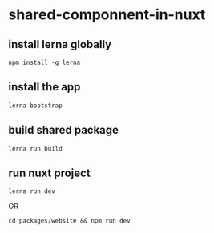 # shared-componnent-in-nuxt

## install lerna globally

    npm install -g lerna

## install the app

    lerna bootstrap

## build shared package

    lerna run build

## run nuxt project

    lerna run dev

OR

    cd packages/website && npm run dev